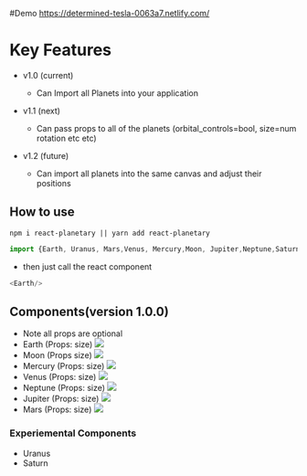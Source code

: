 #Demo 
https://determined-tesla-0063a7.netlify.com/


# Key Features

- v1.0 (current)
	- Can Import all Planets into your application
      
- v1.1 (next)
	- Can pass props to all of the planets (orbital_controls=bool, size=num rotation etc etc)
	
- v1.2 (future)
	- Can import all planets into the same canvas and adjust their positions


## How to use
```
npm i react-planetary || yarn add react-planetary
```

```javascript
import {Earth, Uranus, Mars,Venus, Mercury,Moon, Jupiter,Neptune,Saturn} from 'react-planetary/index'
```
- then just call the react component 

```javascript
<Earth/>
```
## Components(version 1.0.0)
- Note all props are optional
- Earth (Props: size) <img src="./Earth.png"/>
- Moon (Props size) <img src="./Moon.png"/>
- Mercury (Props: size) <img src="./Mercury.png"/>
- Venus (Props: size) <img src="./Venus.png">
- Neptune (Props: size) <img src="./Neptune.png"/>
- Jupiter (Props: size) <img src="./Jupiter.png"/>
- Mars (Props: size) <img src="Mars.png"/>
### Experiemental Components 
- Uranus <Uranus/>
- Saturn <Saturn/>
